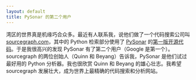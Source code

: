 ```yaml
---
layout: default
title: PySonar 的第二个用户
---
```


湾区的世界真是机缘巧合众多。最近有人联系我，说他们做了一个代码搜索公司叫 <a href="http://sourcegraph.com">sourcegraph.com</a>，其中的 Python 检索部分使用了 <a href="http://yinwang0.wordpress.com/2010/09/12/pysonar">PySonar</a> 的<a href="http://hg.python.org/jython/file/11776cd9765b/src/org/python/indexer">第一版开源代码</a>。于是我很高兴的发现 PySonar 有了第二个用户（Google 是第一个）。sourcegraph 的两位创始人（Quinn 和 Beyang）告诉我，PySonar 是他们试过最好用的 Python 分析器。我也很欣赏 Quinn 和 Beyang 的雄心壮志。我希望 sourcegraph 发展壮大，成为世界上最精确的代码搜索和分析网站。
